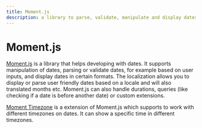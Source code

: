 ```yaml
---
title: Moment.js
description: a library to parse, validate, manipulate and display dates
---
```


# Moment.js

[Moment.js](http://momentjs.com/) is a library that helps developing with dates. It supports manipulation of dates, parsing or validate dates, for example based on user inputs, and display dates in certain formats. The localization allows you to display or parse user friendly dates based on a locale and will also translated months etc.
Moment.js can also handle durations, queries (like checking if a date is before another date) or custom extensions.

[Moment Timezone](http://momentjs.com/timezone/) is a extension of Moment.js which supports to work with different timezones on dates. It can show a specific time in different timezones.
